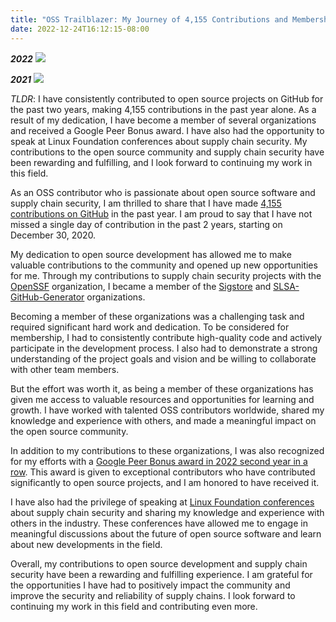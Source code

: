 ```yaml
---
title: "OSS Trailblazer: My Journey of 4,155 Contributions and Membership in Prominent Open Source Organizations"
date: 2022-12-24T16:12:15-08:00
---
```


***2022***
![](https://i.imgur.com/wCVTIe9.png)

***2021***
![](https://i.imgur.com/v9Ihe8x.png)


*TLDR*: I have consistently contributed to open source projects on GitHub for the past two years, making 4,155 contributions in the past year alone. As a result of my dedication, I have become a member of several organizations and received a Google Peer Bonus award. I have also had the opportunity to speak at Linux Foundation conferences about supply chain security. My contributions to the open source community and supply chain security have been rewarding and fulfilling, and I look forward to continuing my work in this field.


As an OSS contributor who is passionate about open source software and supply chain security, I am thrilled to share that I have made [4,155 contributions on GitHub](https://github.com/naveensrinivasan?tab=overview&from=2022-12-01&to=2022-12-24) in the past year. I am proud to say that I have not missed a single day of contribution in the past 2 years, starting on December 30, 2020.

My dedication to open source development has allowed me to make valuable contributions to the community and opened up new opportunities for me. Through my contributions to supply chain security projects with the [OpenSSF](https://github.com/ossf) organization, I became a member of the [Sigstore](https://github.com/sigstore/) and [SLSA-GitHub-Generator](https://github.com/slsa-framework/slsa-github-generator) organizations.

Becoming a member of these organizations was a challenging task and required significant hard work and dedication. To be considered for membership, I had to consistently contribute high-quality code and actively participate in the development process. I also had to demonstrate a strong understanding of the project goals and vision and be willing to collaborate with other team members.

But the effort was worth it, as being a member of these organizations has given me access to valuable resources and opportunities for learning and growth. I have worked with talented OSS contributors worldwide, shared my knowledge and experience with others, and made a meaningful impact on the open source community.

In addition to my contributions to these organizations, I was also recognized for my efforts with a [Google Peer Bonus award in 2022 second year in a row](https://naveensrinivasan.com/posts/2022-09-06-google-peer-bonus/). This award is given to exceptional contributors who have contributed significantly to open source projects, and I am honored to have received it.

I have also had the privilege of speaking at [Linux Foundation conferences](https://events.linuxfoundation.org/) about supply chain security and sharing my knowledge and experience with others in the industry. These conferences have allowed me to engage in meaningful discussions about the future of open source software and learn about new developments in the field.

Overall, my contributions to open source development and supply chain security have been a rewarding and fulfilling experience. I am grateful for the opportunities I have had to positively impact the community and improve the security and reliability of supply chains. I look forward to continuing my work in this field and contributing even more.

